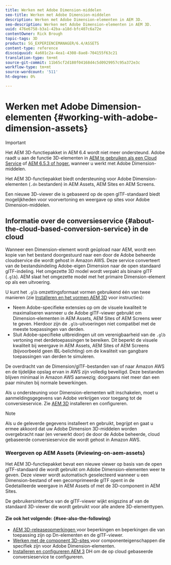 ```yaml
---
title: Werken met Adobe Dimension-middelen
seo-title: Werken met Adobe Dimension-middelen
description: Werken met Adobe Dimension-elementen in AEM 3D.
seo-description: Werken met Adobe Dimension-elementen in AEM 3D.
uuid: 476e6758-b3a1-42ba-a18d-bfc407c6a72e
contentOwner: Rick Brough
topic-tags: 3D
products: SG_EXPERIENCEMANAGER/6.4/ASSETS
content-type: reference
discoiquuid: 4a601c2a-4ea1-4308-8ae8-704155f63c21
translation-type: tm+mt
source-git-commit: 11b65cf2d180f04168d4c5d0929957c95a372e3c
workflow-type: tm+mt
source-wordcount: '511'
ht-degree: 0%

---
```



# Werken met Adobe Dimension-elementen {#working-with-adobe-dimension-assets}

>[!IMPORTANT]
>
>Het AEM 3D-functiepakket in AEM 6.4 wordt niet meer ondersteund. Adobe raadt u aan de functie 3D-elementen in [AEM te gebruiken als een Cloud Service](https://docs.adobe.com/content/help/en/experience-manager-cloud-service/assets/dynamicmedia/assets-3d.html) of [AEM 6.5.3 of hoger.](https://docs.adobe.com/content/help/en/experience-manager-65/assets/dynamic/assets-3d.html) wanneer u werkt met Adobe Dimension-middelen.

Het AEM 3D-functiepakket biedt ondersteuning voor Adobe Dimension-elementen (`.dn` bestanden) in AEM Assets, AEM Sites en AEM Screens.

Een nieuwe 3D-viewer die is gebaseerd op de open glTF-standaard biedt mogelijkheden voor voorvertoning en weergave op sites voor Adobe Dimension-middelen.

## Informatie over de conversieservice {#about-the-cloud-based-conversion-service} in de cloud

Wanneer een Dimension-element wordt geüpload naar AEM, wordt een kopie van het bestand doorgestuurd naar een door de Adobe beheerde cloudservice die wordt gehost in Amazon AWS. Deze service converteert van de bestandsindeling Adobe-eigen Dimension naar de open standaard glTF-indeling. Het omgezette 3D model wordt verpakt als binaire glTF (`.glb`). AEM slaat het omgezette model met het primaire Dimension-element op als een uitvoering.

U kunt het `.glb` omzettingsformaat vormen gebruikend één van twee manieren (zie [Installeren en het vormen AEM 3D](install-config-3d.md) voor instructies):

* Neem Adobe-specifieke extensies op om de visuele kwaliteit te maximaliseren wanneer u de Adobe glTF-viewer gebruikt om Dimension-elementen in AEM Assets, AEM Sites of AEM Screens weer te geven. Hierdoor zijn de `.glb`-uitvoeringen niet compatibel met de meeste toepassingen van derden.
* Sluit Adobe-specifieke uitbreidingen uit om verenigbaarheid van de `.glb` vertoning met derdetoepassingen te bereiken. Dit beperkt de visuele kwaliteit bij weergave in AEM Assets, AEM Sites of AEM Screens (bijvoorbeeld geen IBL-belichting) om de kwaliteit van gangbare toepassingen van derden te simuleren.

De overdracht van de Dimension/glTF-bestanden van of naar Amazon AWS en de tijdelijke opslag ervan in AWS zijn volledig beveiligd. Deze bestanden blijven minimaal in Amazon AWS aanwezig; doorgaans niet meer dan een paar minuten bij normale bewerkingen.

Als u ondersteuning voor Dimension-elementen wilt inschakelen, moet u aanmeldingsgegevens van Adobe verkrijgen voor toegang tot de conversieservice. Zie [AEM 3D](install-config-3d.md) installeren en configureren.

>[!NOTE]
>
>Als u de geleverde gegevens installeert en gebruikt, begrijpt en gaat u ermee akkoord dat uw Adobe Dimension 3D-middelen worden overgebracht naar (en verwerkt door) de door de Adobe beheerde, cloud gebaseerde conversieservice die wordt gehost in Amazon AWS.

### Weergeven op AEM Assets {#viewing-on-aem-assets}

Het AEM 3D-functiepakket bevat een nieuwe viewer op basis van de open glTF-standaard die wordt gebruikt om Adobe Dimension-elementen weer te geven. Deze viewer wordt automatisch geselecteerd wanneer u een Dimension-bestand of een gecomprimeerde glTF opent in de Gedetailleerde weergave in AEM Assets of met de 3D-component in AEM Sites.

De gebruikersinterface van de glTF-viewer wijkt enigszins af van de standaard 3D-viewer die wordt gebruikt voor alle andere 3D-elementtypen.

#### Zie ook het volgende: {#see-also-the-following}

* [AEM 3D-releaseopmerkingen ](/help/release-notes/aem3d-release-notes.md) voor beperkingen en beperkingen die van toepassing zijn op Dn-elementen en de glTF-viewer.
* [Werken met de component 3D-sites ](using-the-3d-sites-component.md) voor componenteigenschappen die specifiek zijn voor Adobe Dimension-elementen.
* [Installeren en configureren AEM 3](install-config-3d.md) DH om de op cloud gebaseerde conversieservice te configureren.

